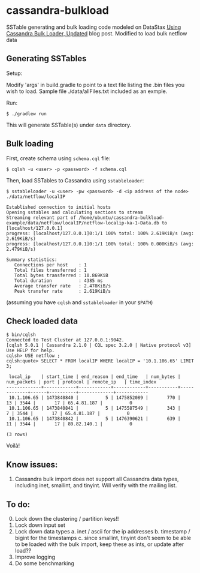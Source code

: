 # cassandra-bulkload

SSTable generating and bulk loading code modeled on DataStax [Using Cassandra Bulk Loader, Updated](http://www.datastax.com/dev/blog/using-the-cassandra-bulk-loader-updated) blog post.
Modified to load bulk netflow data

## Generating SSTables

Setup:
    
Modify 'args' in build.gradle to point to a text file listing the .bin files you wish to load.
Sample file ./data/allFiles.txt included as an exmple.

Run:

    $ ./gradlew run

This will generate SSTable(s) under `data` directory.

## Bulk loading

First, create schema using `schema.cql` file:

    $ cqlsh -u <user> -p <password> -f schema.cql

Then, load SSTables to Cassandra using `sstableloader`:

    $ sstableloader -u <user> -pw <password> -d <ip address of the node> ./data/netflow/localIP

    Established connection to initial hosts
    Opening sstables and calculating sections to stream
    Streaming relevant part of /home/ubuntu/cassandra-bulkload-example/data/netflow/localIP/netflow-localip-ka-1-Data.db to [localhost/127.0.0.1]
    progress: [localhost/127.0.0.1]0:1/1 100% total: 100% 2.619KiB/s (avg: 2.619KiB/s)
    progress: [localhost/127.0.0.1]0:1/1 100% total: 100% 0.000KiB/s (avg: 2.479KiB/s)

    Summary statistics: 
       Connections per host    : 1         
       Total files transferred : 1         
       Total bytes transferred : 10.869KiB 
       Total duration          : 4385 ms   
       Average transfer rate   : 2.478KiB/s
       Peak transfer rate      : 2.619KiB/s


(assuming you have `cqlsh` and `sstableloader` in your `$PATH`)

## Check loaded data


    $ bin/cqlsh
    Connected to Test Cluster at 127.0.0.1:9042.
    [cqlsh 5.0.1 | Cassandra 2.1.0 | CQL spec 3.2.0 | Native protocol v3]
    Use HELP for help.
    cqlsh> USE netflow ;
    cqlsh:quote> SELECT * FROM localIP WHERE localIP = '10.1.106.65' LIMIT 3;

     local_ip    | start_time | end_reason | end_time   | num_bytes | num_packets | port | protocol | remote_ip   | time_index
    -------------+------------+------------+------------+-----------+-------------+------+----------+-------------+------------
     10.1.106.65 | 1473840840 |          5 | 1475852089 |       770 |          13 | 3544 |       17 | 65.4.81.187 |          0
     10.1.106.65 | 1473840841 |          5 | 1475587549 |       343 |           7 | 3544 |       17 | 65.4.81.187 |          0
     10.1.106.65 | 1473840842 |          5 | 1476390621 |       639 |          11 | 3544 |       17 | 89.82.140.1 |          0

    (3 rows)

Voilà!

## Know issues:

1. Cassandra bulk import does not support all Cassandra data types, including inet, smallint, and tinyint. Will verify with the mailing list. 

## To do:

 0. Lock down the clustering / partition keys!!
 1. Lock down input set
 2. Lock down data types
    a. inet / ascii for the ip addresses
    b. timestamp / bigint for the timestamps
    c. since smallint, tinyint don't seem to be able to be loaded with the bulk import, keep these as ints, or update after load??
 3. Improve logging
 4. Do some benchmarking
 
 
